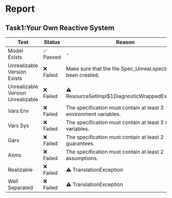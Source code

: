 
# Report

## Task1:Your Own Reactive System

| Test | Status | Reason |
| --- | --- | --- |
| Model Exists | ✅ Passed | - |
| Unrealizable Version Exists | ❌ Failed |  Make sure that the file Spec_Unreal.spectra has been created.  |
| Unrealizable Version Unrealizable | ❌ Failed | ⚠️ ResourceSetImpl$1DiagnosticWrappedException |
| Vars Env | ❌ Failed |  The specification must contain at least 3 environment variables.  |
| Vars Sys | ❌ Failed |  The specification must contain at least 3 system variables.  |
| Gars | ❌ Failed |  The specification must contain at least 2 guarantees.  |
| Asms | ❌ Failed |  The specification must contain at least 2 assumptions.  |
| Realizable | ❌ Failed | ⚠️ TranslationException |
| Well Separated | ❌ Failed | ⚠️ TranslationException |
